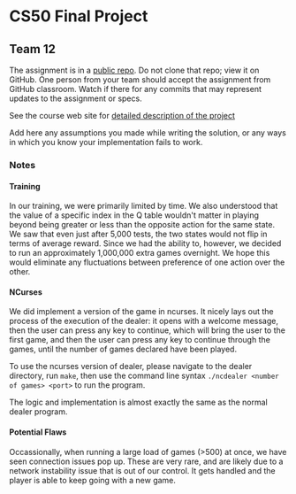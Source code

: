 # CS50 Final Project
## Team 12

The assignment is in a [public repo](https://github.com/cs50-2022-fall/project).
Do not clone that repo; view it on GitHub.  One person from your team should accept the assignment from GitHub classroom.
Watch if there for any commits that may represent updates to the assignment or specs.

See the course web site for [detailed description of the project](https://www.cs.dartmouth.edu/~tjp/cs50/project/index.html)

Add here any assumptions you made while writing the solution, or any ways in which you know your implementation fails to work.

### Notes
#### Training
In our training, we were primarily limited by time. We also understood that the value of a specific index in the Q table wouldn't matter in playing beyond being greater or less than the opposite action for the same state. We saw that even just after 5,000 tests, the two states would not flip in terms of average reward. Since we had the ability to, however, we decided to run an approximately 1,000,000 extra games overnight. We hope this would eliminate any fluctuations between preference of one action over the other.

#### NCurses

We did implement a version of the game in ncurses. It nicely lays out the process of the execution of the dealer: it opens with a welcome message, then the user can press any key to continue, which will bring the user to the first game, and then the user can press any key to continue through the games, until the number of games declared have been played. 

To use the ncurses version of dealer, please navigate to the dealer directory, run `make`, then use the command line syntax `./ncdealer <number of games> <port>` to run the program. 

The logic and implementation is almost exactly the same as the normal dealer program.

#### Potential Flaws

Occassionally, when running a large load of games (>500) at once, we have seen connection issues pop up. These are very rare, and are likely due to a network instability issue that is out of our control. It gets handled and the player is able to keep going with a new game. 